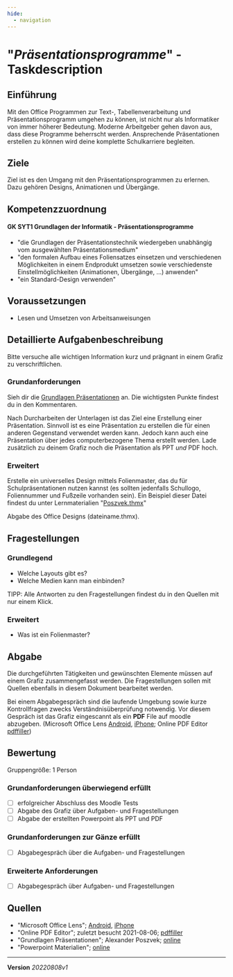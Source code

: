 ```yaml
---
hide:
  - navigation
---
```


# "*Präsentationsprogramme*" - Taskdescription

## Einführung
Mit den Office Programmen zur Text-, Tabellenverarbeitung und Präsentationsprogramm umgehen zu können, ist nicht nur als Informatiker von immer höherer Bedeutung. Moderne Arbeitgeber gehen davon aus, dass diese Programme beherrscht werden. Ansprechende Präsentationen erstellen zu können wird deine komplette Schulkarriere begleiten.

## Ziele
Ziel ist es den Umgang mit den Präsentationsprogrammen zu erlernen. Dazu gehören Designs, Animationen und Übergänge.

## Kompetenzzuordnung

#### GK SYT1 Grundlagen der Informatik - Präsentationsprogramme

* "die Grundlagen der Präsentationstechnik wiedergeben unabhängig vom ausgewählten Präsentationsmedium"
* "den formalen Aufbau eines Foliensatzes einsetzen und verschiedenen Möglichkeiten in einem Endprodukt umsetzen sowie verschiedenste Einstellmöglichkeiten (Animationen, Übergänge, …) anwenden"
* "ein Standard-Design verwenden"

## Voraussetzungen

* Lesen und Umsetzen von Arbeitsanweisungen

## Detaillierte Aufgabenbeschreibung
Bitte versuche alle wichtigen Information kurz und prägnant in einem Grafiz zu verschriftlichen.

### Grundanforderungen
Sieh dir die [Grundlagen Präsentationen](https://elearning.tgm.ac.at/mod/folder/view.php?id=4629) an. Die wichtigsten Punkte findest du in den Kommentaren.

Nach Durcharbeiten der Unterlagen ist das Ziel eine Erstellung einer Präsentation. Sinnvoll ist es eine Präsentation zu erstellen die für einen anderen Gegenstand verwendet werden kann. Jedoch kann auch eine Präsentation über jedes computerbezogene Thema erstellt werden. Lade zusätzlich zu deinem Grafiz noch die Präsentation als PPT *und* PDF hoch.

### Erweitert

Erstelle ein universelles Design mittels Folienmaster, das du für Schulpräsentationen nutzen kannst (es sollten jedenfalls Schullogo, Foliennummer und Fußzeile vorhanden sein). Ein Beispiel dieser Datei findest du unter Lernmaterialien "[Poszvek.thmx]()"

Abgabe des Office Designs (dateiname.thmx).


## Fragestellungen

### Grundlegend

* Welche Layouts gibt es?
* Welche Medien kann man einbinden?

TIPP: Alle Antworten zu den Fragestellungen findest du in den Quellen mit nur einem Klick.

### Erweitert

* Was ist ein Folienmaster?

## Abgabe
Die durchgeführten Tätigkeiten und gewünschten Elemente müssen auf einem Grafiz zusammengefasst werden. Die Fragestellungen sollen mit Quellen ebenfalls in diesem Dokument bearbeitet werden.

Bei einem Abgabegespräch sind die laufende Umgebung sowie kurze Kontrollfragen zwecks Verständnisüberprüfung notwendig. Vor diesem Gespräch ist das Grafiz eingescannt als ein **PDF** File auf moodle abzugeben. (Microsoft Office Lens [Android](https://play.google.com/store/apps/details?id=com.microsoft.office.officelens&hl=de_AT&gl=US), [iPhone](https://apps.apple.com/at/app/microsoft-office-lens-pdf-scan/id975925059); Online PDF Editor [pdffiller](https://www.pdffiller.com/de/))

## Bewertung
Gruppengröße: 1 Person
### Grundanforderungen **überwiegend erfüllt**
- [ ] erfolgreicher Abschluss des Moodle Tests
- [ ] Abgabe des Grafiz über Aufgaben- und Fragestellungen
- [ ] Abgabe der erstellten Powerpoint als PPT und PDF
### Grundanforderungen **zur Gänze erfüllt**
- [ ] Abgabegespräch über die Aufgaben- und Fragestellungen
### Erweiterte Anforderungen

- [ ] Abgabegespräch über Aufgaben- und Fragestellungen

## Quellen
* "Microsoft Office Lens";  [Android](https://play.google.com/store/apps/details?id=com.microsoft.office.officelens&hl=de_AT&gl=US), [iPhone](https://apps.apple.com/at/app/microsoft-office-lens-pdf-scan/id975925059)
* "Online PDF Editor"; zuletzt besucht 2021-08-06; [pdffiller](https://www.pdffiller.com/de/)
* "Grundlagen Präsentationen"; Alexander Poszvek; [online](https://elearning.tgm.ac.at/mod/folder/view.php?id=4629)
* "Powerpoint Materialien"; [online](https://elearning.tgm.ac.at/mod/folder/view.php?id=4629)

---
**Version** *20220808v1*